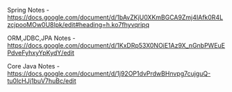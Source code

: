 Spring Notes - https://docs.google.com/document/d/1bAvZKjU0XKmBGCA9Zmj4IAfk0R4LzcjpooMOw0U8lpk/edit#heading=h.ko7fhyvqripq

ORM,JDBC,JPA Notes - https://docs.google.com/document/d/1KxDRp53X0NOiE1Az9X_nGnbPWEuEPdveFyhxyYpKydY/edit

Core Java Notes - https://docs.google.com/document/d/1j92OP1dvPrdwBHnvpg7cujguQ-tu0lcHJj1buV7huBc/edit
